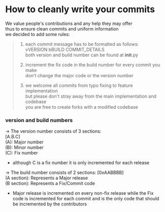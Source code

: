 # How to cleanly write your commits  

We value people's contributions and any help they may offer  
thus to ensure clean commits and uniform information  
we decided to add some rules:  

> 1) each commit message has to be formatted as follows:  
>   vVERSION bBUILD COMMIT_DETAILS  
>   both version and build number can be found at __init__.py  
> 
> 2) increment the fix code in the build number for every commit you make  
>   don't change the major code or the version number  
> 
> 3) we welcome all commits from typo fixing to feature implementation  
>   but please don't stray away from the main implementation and codebase  
>   you are free to create forks with a modified codebase

### version and build numbers  
-> The version number consists of 3 sections:  
[A.B.C]  
(A): Major number  
(B): Minor number  
(C): Fix number  

* although C is a fix number it is only incremented for each release  


-> The build number consists of 2 sections:
[0xAABBBB]  
(A section): Represents a Major release  
(B section): Represents a Fix/Commit code  

* Major release is incremented on every non-fix release while the Fix code is incremented for each commit and is the only code that should be incremented by the contributors  

